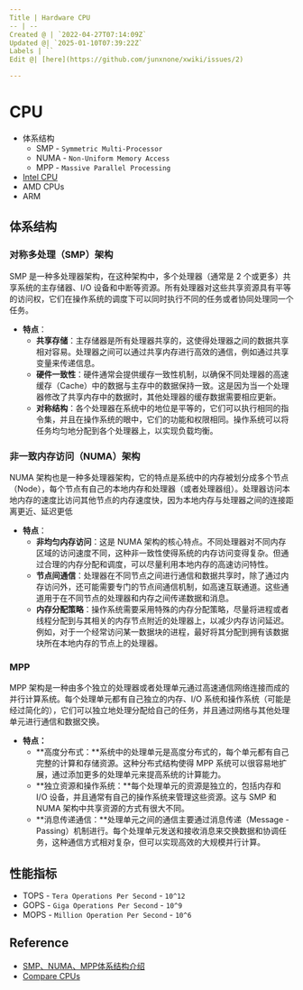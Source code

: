 ```yaml
---
Title | Hardware CPU
-- | --
Created @ | `2022-04-27T07:14:09Z`
Updated @| `2025-01-10T07:39:22Z`
Labels | ``
Edit @| [here](https://github.com/junxnone/xwiki/issues/2)

---
```

# CPU

- 体系结构
  - SMP - `Symmetric Multi-Processor`
  - NUMA - `Non-Uniform Memory Access`
  - MPP - `Massive Parallel Processing`
- [Intel CPU](/Intel_CPU)
- AMD CPUs
- ARM


## 体系结构
### 对称多处理（SMP）架构
SMP 是一种多处理器架构，在这种架构中，多个处理器（通常是 2 个或更多）共享系统的主存储器、I/O 设备和中断等资源。所有处理器对这些共享资源具有平等的访问权，它们在操作系统的调度下可以同时执行不同的任务或者协同处理同一个任务。

- **特点**：
  - **共享存储**：主存储器是所有处理器共享的，这使得处理器之间的数据共享相对容易。处理器之间可以通过共享内存进行高效的通信，例如通过共享变量来传递信息。
  - **硬件一致性**：硬件通常会提供缓存一致性机制，以确保不同处理器的高速缓存（Cache）中的数据与主存中的数据保持一致。这是因为当一个处理器修改了共享内存中的数据时，其他处理器的缓存数据需要相应更新。
  - **对称结构**：各个处理器在系统中的地位是平等的，它们可以执行相同的指令集，并且在操作系统的眼中，它们的功能和权限相同。操作系统可以将任务均匀地分配到各个处理器上，以实现负载均衡。

### 非一致内存访问（NUMA）架构
NUMA 架构也是一种多处理器架构，它的特点是系统中的内存被划分成多个节点（Node），每个节点有自己的本地内存和处理器（或者处理器组）。处理器访问本地内存的速度比访问其他节点的内存速度快，因为本地内存与处理器之间的连接距离更近、延迟更低

- **特点**：
  - **非均匀内存访问**：这是 NUMA 架构的核心特点。不同处理器对不同内存区域的访问速度不同，这种非一致性使得系统的内存访问变得复杂。但通过合理的内存分配和调度，可以尽量利用本地内存的高速访问特性。
  - **节点间通信**：处理器在不同节点之间进行通信和数据共享时，除了通过内存访问外，还可能需要专门的节点间通信机制，如高速互联通道。这些通道用于在不同节点的处理器和内存之间传递数据和消息。
  - **内存分配策略**：操作系统需要采用特殊的内存分配策略，尽量将进程或者线程分配到与其相关的内存节点附近的处理器上，以减少内存访问延迟。例如，对于一个经常访问某一数据块的进程，最好将其分配到拥有该数据块所在本地内存的节点上的处理器。

### MPP

MPP 架构是一种由多个独立的处理器或者处理单元通过高速通信网络连接而成的并行计算系统。每个处理单元都有自己独立的内存、I/O 系统和操作系统（可能是经过简化的），它们可以独立地处理分配给自己的任务，并且通过网络与其他处理单元进行通信和数据交换。

- **特点：**
  - **高度分布式：**系统中的处理单元是高度分布式的，每个单元都有自己完整的计算和存储资源。这种分布式结构使得 MPP 系统可以很容易地扩展，通过添加更多的处理单元来提高系统的计算能力。
  - **独立资源和操作系统：**每个处理单元的资源是独立的，包括内存和 I/O 设备，并且通常有自己的操作系统来管理这些资源。这与 SMP 和 NUMA 架构中共享资源的方式有很大不同。
  - **消息传递通信：**处理单元之间的通信主要通过消息传递（Message - Passing）机制进行。每个处理单元发送和接收消息来交换数据和协调任务，这种通信方式相对复杂，但可以实现高效的大规模并行计算。

## 性能指标
- TOPS - `Tera Operations Per Second` - `10^12`
- GOPS - `Giga Operations Per Second` - `10^9`
- MOPS - `Million Operation Per Second` - `10^6`


## Reference
- [SMP、NUMA、MPP体系结构介绍](https://www.cnblogs.com/yubo/archive/2010/04/23/1718810.html)
- [Compare CPUs](https://nanoreview.net/en/cpu-compare)



